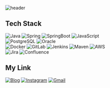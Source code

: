 ![header](https://capsule-render.vercel.app/api?type=waving&color=668efd&height=300&section=header&text=Welcome%20JSW's%20Github&fontSize=60&animation=fadeIn)


## Tech Stack

![Java](https://img.shields.io/badge/Java-e51f24.svg?&style=for-the-badge&logo=Java&logoColor=white)
![Spring](https://img.shields.io/badge/Spring-6DB33F.svg?&style=for-the-badge&logo=Spring&logoColor=white)
![SpringBoot](https://img.shields.io/badge/SpringBoot-6DB33F.svg?&style=for-the-badge&logo=SpringBoot&logoColor=white)
![JavaScript](https://img.shields.io/badge/JavaScript-f3df1d.svg?&style=for-the-badge&logo=JavaScript&logoColor=white)   
![PostgreSQL](https://img.shields.io/badge/PostgreSQL-4169e1.svg?&style=for-the-badge&logo=PostgreSQL&logoColor=white)
![Oracle](https://img.shields.io/badge/Oracle-F80000.svg?&style=for-the-badge&logo=Oracle&logoColor=white)   
![Docker](https://img.shields.io/badge/Docker-2496ED.svg?&style=for-the-badge&logo=Docker&logoColor=white)
![GitLab](https://img.shields.io/badge/GitLab-FCA121.svg?&style=for-the-badge&logo=GitLab&logoColor=white)
![Jenkins](https://img.shields.io/badge/Jenkins-D24939.svg?&style=for-the-badge&logo=Jenkins&logoColor=white)
![Maven](https://img.shields.io/badge/Maven-C71A36.svg?&style=for-the-badge&logo=ApacheMaven&logoColor=white)
![AWS](https://img.shields.io/badge/AWS-FF9900.svg?&style=for-the-badge&logo=AmazonAWS&logoColor=white)   
![Jira](https://img.shields.io/badge/Jira-0052CC.svg?&style=for-the-badge&logo=Jira&logoColor=white)
![Confluence](https://img.shields.io/badge/Confluence-172B4D.svg?&style=for-the-badge&logo=Confluence&logoColor=white)

## My Link
[![Blog](https://img.shields.io/badge/Blog-202125.svg?&style=for-the-badge&logo=Storyblok&logoColor=white)](https://developnote-blog.tistory.com/)
[![Instagram](https://img.shields.io/badge/Instagram-E4405F.svg?&style=for-the-badge&logo=Instagram&logoColor=white)](https://www.instagram.com/j_sangwan/)
[![Gmail](https://img.shields.io/badge/Gmail-EA4335.svg?&style=for-the-badge&logo=Gmail&logoColor=white)](mailto:perfectwan8765@gmail.com)
